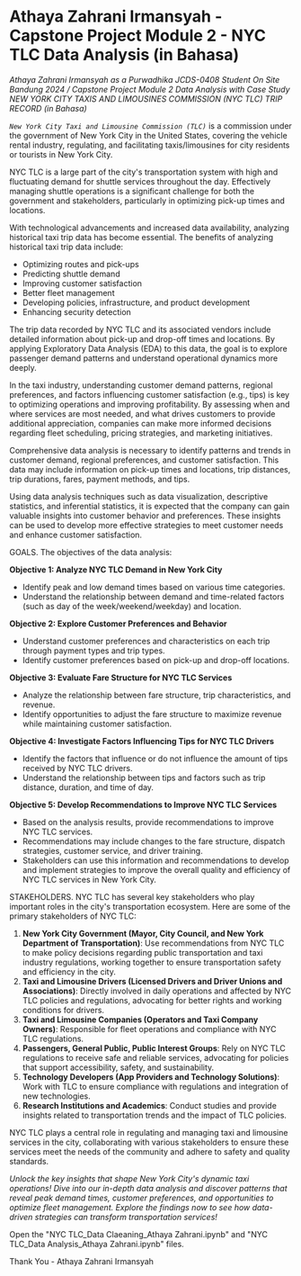 # Athaya Zahrani Irmansyah - Capstone Project Module 2 - NYC TLC Data Analysis (in Bahasa)

_Athaya Zahrani Irmansyah as a Purwadhika JCDS-0408 Student On Site Bandung 2024 / Capstone Project Module 2 Data Analysis with Case Study NEW YORK CITY TAXIS AND LIMOUSINES COMMISSION (NYC TLC) TRIP RECORD (in Bahasa)_

*`New York City Taxi and Limousine Commission (TLC)`* is a commission under the government of New York City in the United States, covering the vehicle rental industry, regulating, and facilitating taxis/limousines for city residents or tourists in New York City.

NYC TLC is a large part of the city's transportation system with high and fluctuating demand for shuttle services throughout the day. Effectively managing shuttle operations is a significant challenge for both the government and stakeholders, particularly in optimizing pick-up times and locations.

With technological advancements and increased data availability, analyzing historical taxi trip data has become essential. The benefits of analyzing historical taxi trip data include:
-	Optimizing routes and pick-ups
-	Predicting shuttle demand
-	Improving customer satisfaction
-	Better fleet management
-	Developing policies, infrastructure, and product development
-	Enhancing security detection

The trip data recorded by NYC TLC and its associated vendors include detailed information about pick-up and drop-off times and locations. By applying Exploratory Data Analysis (EDA) to this data, the goal is to explore passenger demand patterns and understand operational dynamics more deeply.

In the taxi industry, understanding customer demand patterns, regional preferences, and factors influencing customer satisfaction (e.g., tips) is key to optimizing operations and improving profitability. By assessing when and where services are most needed, and what drives customers to provide additional appreciation, companies can make more informed decisions regarding fleet scheduling, pricing strategies, and marketing initiatives.

Comprehensive data analysis is necessary to identify patterns and trends in customer demand, regional preferences, and customer satisfaction. This data may include information on pick-up times and locations, trip distances, trip durations, fares, payment methods, and tips.

Using data analysis techniques such as data visualization, descriptive statistics, and inferential statistics, it is expected that the company can gain valuable insights into customer behavior and preferences. These insights can be used to develop more effective strategies to meet customer needs and enhance customer satisfaction.


GOALS. The objectives of the data analysis:

**Objective 1: Analyze NYC TLC Demand in New York City**
-	Identify peak and low demand times based on various time categories.
-	Understand the relationship between demand and time-related factors (such as day of the week/weekend/weekday) and location.

**Objective 2: Explore Customer Preferences and Behavior**
-	Understand customer preferences and characteristics on each trip through payment types and trip types.
-	Identify customer preferences based on pick-up and drop-off locations.

**Objective 3: Evaluate Fare Structure for NYC TLC Services**
-	Analyze the relationship between fare structure, trip characteristics, and revenue.
-	Identify opportunities to adjust the fare structure to maximize revenue while maintaining customer satisfaction.

**Objective 4: Investigate Factors Influencing Tips for NYC TLC Drivers**
-	Identify the factors that influence or do not influence the amount of tips received by NYC TLC drivers.
-	Understand the relationship between tips and factors such as trip distance, duration, and time of day.

**Objective 5: Develop Recommendations to Improve NYC TLC Services**
-	Based on the analysis results, provide recommendations to improve NYC TLC services.
-	Recommendations may include changes to the fare structure, dispatch strategies, customer service, and driver training.
-	Stakeholders can use this information and recommendations to develop and implement strategies to improve the overall quality and efficiency of NYC TLC services in New York City.

STAKEHOLDERS. NYC TLC has several key stakeholders who play important roles in the city's transportation ecosystem. Here are some of the primary stakeholders of NYC TLC:

1. **New York City Government (Mayor, City Council, and New York Department of Transportation)**: Use recommendations from NYC TLC to make policy decisions regarding public transportation and taxi industry regulations, working together to ensure transportation safety and efficiency in the city.
2.	**Taxi and Limousine Drivers (Licensed Drivers and Driver Unions and Associations)**: Directly involved in daily operations and affected by NYC TLC policies and regulations, advocating for better rights and working conditions for drivers.
3.	**Taxi and Limousine Companies (Operators and Taxi Company Owners)**: Responsible for fleet operations and compliance with NYC TLC regulations.
4.	**Passengers, General Public, Public Interest Groups**: Rely on NYC TLC regulations to receive safe and reliable services, advocating for policies that support accessibility, safety, and sustainability.
5.	**Technology Developers (App Providers and Technology Solutions)**: Work with TLC to ensure compliance with regulations and integration of new technologies.
6.	**Research Institutions and Academics**: Conduct studies and provide insights related to transportation trends and the impact of TLC policies.

NYC TLC plays a central role in regulating and managing taxi and limousine services in the city, collaborating with various stakeholders to ensure these services meet the needs of the community and adhere to safety and quality standards.

_Unlock the key insights that shape New York City's dynamic taxi operations! Dive into our in-depth data analysis and discover patterns that reveal peak demand times, customer preferences, and opportunities to optimize fleet management. Explore the findings now to see how data-driven strategies can transform transportation services!_

Open the "NYC TLC_Data Claeaning_Athaya Zahrani.ipynb" and "NYC TLC_Data Analysis_Athaya Zahrani.ipynb" files.

Thank You - Athaya Zahrani Irmansyah
